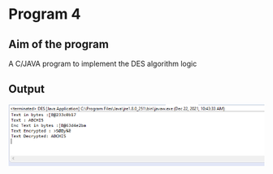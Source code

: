 # Program 4

## Aim of the program
A C/JAVA program to implement the DES algorithm logic

## Output
![output](Program4_Output.png)
